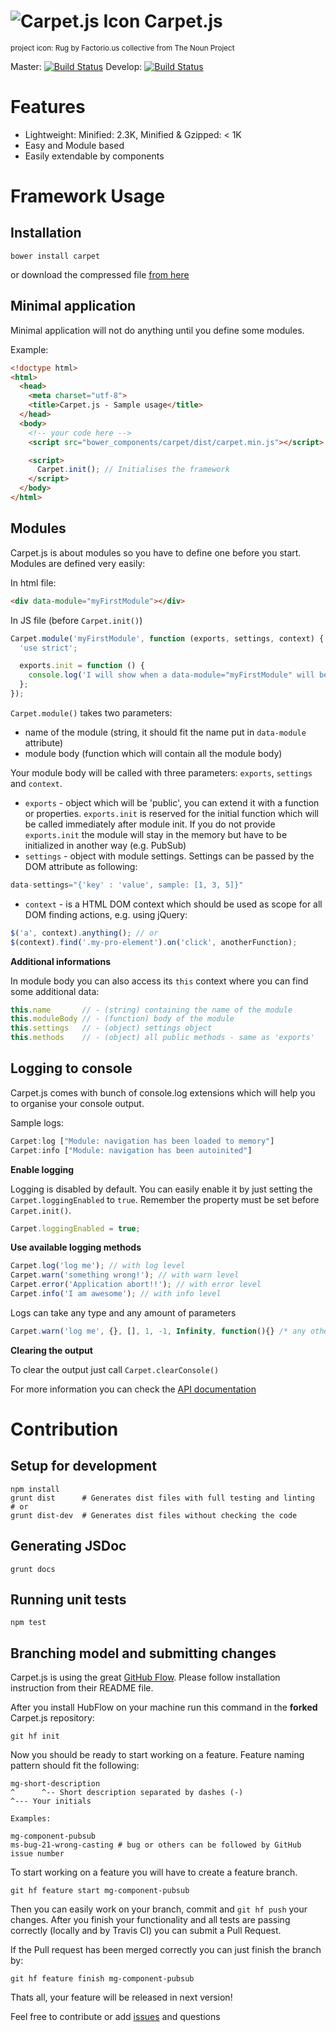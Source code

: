 # ![Carpet.js Icon](http://mgachowski.pl/carpetjs.svg) Carpet.js

<small>project icon: Rug by Factorio.us collective from The Noun Project</small>

Master: [![Build Status](https://travis-ci.org/mateuszgachowski/Carpet.js.svg?branch=master)](https://travis-ci.org/mateuszgachowski/Carpet.js) Develop: [![Build Status](https://travis-ci.org/mateuszgachowski/Carpet.js.svg?branch=develop)](https://travis-ci.org/mateuszgachowski/Carpet.js)

# Features

- Lightweight: Minified: 2.3K, Minified & Gzipped: < 1K
- Easy and Module based
- Easily extendable by components


# Framework Usage

## Installation

```
bower install carpet
```

or download the compressed file [from here](https://github.com/mateuszgachowski/Carpet.js/blob/master/dist/carpet.min.js)

## Minimal application

Minimal application will not do anything until you define some modules.

Example:

```html
<!doctype html>
<html>
  <head>
    <meta charset="utf-8">
    <title>Carpet.js - Sample usage</title>
  </head>
  <body>
    <!-- your code here -->
    <script src="bower_components/carpet/dist/carpet.min.js"></script>

    <script>
      Carpet.init(); // Initialises the framework
    </script>
  </body>
</html>
```

## Modules

Carpet.js is about modules so you have to define one before you start.
Modules are defined very easily:

In html file:

```html
<div data-module="myFirstModule"></div>
```
In JS file (before `Carpet.init()`)

```js
Carpet.module('myFirstModule', function (exports, settings, context) {
  'use strict';

  exports.init = function () {
    console.log('I will show when a data-module="myFirstModule" will be found in DOM');
  };
});
```

`Carpet.module()` takes two parameters:
- name of the module (string, it should fit the name put in `data-module` attribute)
- module body (function which will contain all the module body)

Your module body will be called with three parameters: `exports`, `settings` and `context`.

- `exports` - object which will be 'public', you can extend it with a function or properties. `exports.init` is reserved for the initial function which will be called immediately after module init. If you do not provide `exports.init` the module will stay in the memory but have to be initialized in another way (e.g. PubSub)
- `settings` - object with module settings. Settings can be passed by the DOM attribute as following:
```js
data-settings="{'key' : 'value', sample: [1, 3, 5]}"
```

- `context` - is a HTML DOM context which should be used as scope for all DOM finding actions, e.g. using jQuery:
```js
$('a', context).anything(); // or
$(context).find('.my-pro-element').on('click', anotherFunction);
```

**Additional informations**

In module body you can also access its `this` context where you can find some additional data:

```js
this.name       // - (string) containing the name of the module
this.moduleBody // - (function) body of the module
this.settings   // - (object) settings object
this.methods    // - (object) all public methods - same as 'exports'
```

## Logging to console

Carpet.js comes with bunch of console.log extensions which will help you to organise your console output.

Sample logs:
```js
Carpet:log ["Module: navigation has been loaded to memory"]
Carpet:info ["Module: navigation has been autoinited"]
```

**Enable logging**

Logging is disabled by default. You can easily enable it by just setting the `Carpet.loggingEnabled` to `true`.
Remember the property must be set before `Carpet.init()`.

```js
Carpet.loggingEnabled = true;
```

**Use available logging methods**

```js
Carpet.log('log me'); // with log level
Carpet.warn('something wrong!'); // with warn level
Carpet.error('Application abort!!'); // with error level
Carpet.info('I am awesome'); // with info level
```

Logs can take any type and any amount of parameters

```js
Carpet.warn('log me', {}, [], 1, -1, Infinity, function(){} /* any other type here */); // with log level
```

**Clearing the output**

To clear the output just call `Carpet.clearConsole()`

For more information you can check the [API documentation](http://mateuszgachowski.github.io/Carpet.js/api_docs/index.html)

# Contribution

## Setup for development

```
npm install
grunt dist      # Generates dist files with full testing and linting
# or
grunt dist-dev  # Generates dist files without checking the code
```

## Generating JSDoc

```
grunt docs
```

## Running unit tests

```
npm test
```

## Branching model and submitting changes

Carpet.js is using the great [GitHub Flow](https://github.com/mborsuk/hubflow). Please follow installation instruction from their README file.

After you install HubFlow on your machine run this command in the **forked** Carpet.js repository:

```
git hf init
```

Now you should be ready to start working on a feature. Feature naming pattern should fit the following:

```
mg-short-description
^      ^-- Short description separated by dashes (-)
^--- Your initials

Examples:

mg-component-pubsub
ms-bug-21-wrong-casting # bug or others can be followed by GitHub issue number
```

To start working on a feature you will have to create a feature branch.

```
git hf feature start mg-component-pubsub
```

Then you can easily work on your branch, commit and `git hf push` your changes.
After you finish your functionality and all tests are passing correctly (locally and by Travis CI) you can submit a Pull Request.

If the Pull request has been merged correctly you can just finish the branch by:

```
git hf feature finish mg-component-pubsub
```

Thats all, your feature will be released in next version!

Feel free to contribute or add [issues](https://github.com/mateuszgachowski/Carpet.js/issues) and questions
